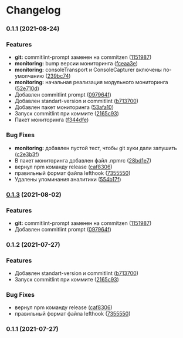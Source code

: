 # Changelog
### 0.1.1 (2021-08-24)


### Features

* **git:** commitlint-prompt заменен на commitzen ([1151987](https://github.com/gooditworks/shared/commit/11519871f0942c247400c89ebcbe78771373f11d))
* **monitoring:** bump версии мониторинга ([fceaa3e](https://github.com/gooditworks/shared/commit/fceaa3eda1b7fa0a5d68e5c829337dc42f70e3a7))
* **monitoring:** consoleTransport и ConsoleCapturer включены по-умолчанию ([239bc74](https://github.com/gooditworks/shared/commit/239bc742ec0d560fbd82708bfae36a3459074a73))
* **monitoring:** начальная реализация модульного мониторинга ([52e710d](https://github.com/gooditworks/shared/commit/52e710d00490d4c298bac5c7dbbb737adca7836f))
* Добавлен commitlint prompt ([097964f](https://github.com/gooditworks/shared/commit/097964fbd1ee8b7bd503f8898bea66d3b20eaeca))
* Добавлен standart-version и commitlint ([b713700](https://github.com/gooditworks/shared/commit/b713700a6f22366675c411139ab916f30ea54506))
* Добавлен пакет мониторинга ([53afa10](https://github.com/gooditworks/shared/commit/53afa10733a14993cf3bfa0406a13b50de90b545))
* Запуск commitlint при коммите ([2165c93](https://github.com/gooditworks/shared/commit/2165c93cb5c611650695a34712aa75323df5f747))
* Пакет мониторинга ([f344dfe](https://github.com/gooditworks/shared/commit/f344dfe06f806087873c3f086d2d9667f949b30b))


### Bug Fixes

* **monitoring:** добавлен пустой тест, чтобы git хуки дали запушить ([c2e3b3f](https://github.com/gooditworks/shared/commit/c2e3b3fa57213237f4ed7cb5d7985715d59ecd9f))
* В пакет мониторинга добавлен файл .npmrc ([28bd1e7](https://github.com/gooditworks/shared/commit/28bd1e72ff2c81326d050a21bb74a3a0090a35ee))
* вернул npm команду release ([caf8306](https://github.com/gooditworks/shared/commit/caf8306c28ce101418657c9efb73250c32319ebe))
* правильный формат файла lefthook ([7355550](https://github.com/gooditworks/shared/commit/735555070f27c69440663db0fec486750c42291f))
* Удалены упоминания аналитики ([554b17f](https://github.com/gooditworks/shared/commit/554b17f1273e81cc4314e1634a096149754bc60a))

### [0.1.3](https://github.com/gooditworks/base/compare/v0.1.2...v0.1.3) (2021-08-02)


### Features

* **git:** commitlint-prompt заменен на commitzen ([1151987](https://github.com/gooditworks/base/commit/11519871f0942c247400c89ebcbe78771373f11d))
* Добавлен commitlint prompt ([097964f](https://github.com/gooditworks/base/commit/097964fbd1ee8b7bd503f8898bea66d3b20eaeca))

### 0.1.2 (2021-07-27)


### Features

* Добавлен standart-version и commitlint ([b713700](https://github.com/gooditworks/base/commit/b713700a6f22366675c411139ab916f30ea54506))
* Запуск commitlint при коммите ([2165c93](https://github.com/gooditworks/base/commit/2165c93cb5c611650695a34712aa75323df5f747))


### Bug Fixes

* вернул npm команду release ([caf8306](https://github.com/gooditworks/base/commit/caf8306c28ce101418657c9efb73250c32319ebe))
* правильный формат файла lefthook ([7355550](https://github.com/gooditworks/base/commit/735555070f27c69440663db0fec486750c42291f))

### 0.1.1 (2021-07-27)
